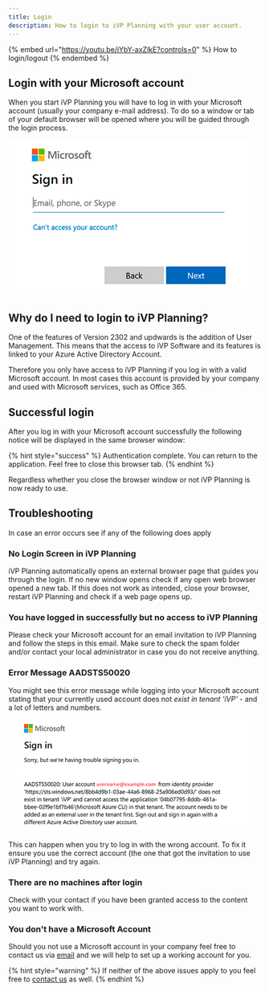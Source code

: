 ```yaml
---
title: Login
description: How to login to iVP Planning with your user account.
---
```


{% embed url="https://youtu.be/iYbY-axZlkE?controls=0" %}
How to login/logout
{% endembed %}

## Login with your Microsoft account

When you start iVP Planning you will have to log in with your Microsoft account (usually your company e-mail address). To do so a window or tab of your default browser will be opened where you will be guided through the login process.

![Login to your Microsoft account](/.gitbook/assets/planning_login.png)

## Why do I need to login to iVP Planning?

One of the features of Version 2302 and updwards is the addition of User Management. This means that the access to iVP Software and its features is linked to your Azure Active Directory Account.  

Therefore you only have access to iVP Planning if you log in with a valid Microsoft account. In most cases this account is provided by your company and used with Microsoft services, such as Office 365. 

## Successful login

After you log in with your Microsoft account successfully the following notice will be displayed in the same browser window:

{% hint style="success" %}
Authentication complete. You can return to the application. Feel free to close this browser tab.
{% endhint %}

Regardless whether you close the browser window or not iVP Planning is now ready to use.

## Troubleshooting

In case an error occurs see if any of the following does apply

### No Login Screen in iVP Planning

iVP Planning automatically opens an external browser page that guides you through the login. If no new window opens check if any open web browser opened a new tab. If this does not work as intended, close your browser, restart iVP Planning and check if a web page opens up. 

### You have logged in successfully but no access to iVP Planning

Please check your Microsoft account for an email invitation to iVP Planning and follow the steps in this email. Make sure to check the spam folder and/or contact your local administrator in case you do not receive anything.

### Error Message AADSTS50020

You might see this error message while logging into your Microsoft account stating that your currently used account does not _exist in tenant 'iVP'_ - and a lot of letters and numbers.

![Error Message AADSTS50020](/.gitbook/assets/planning_login_error.png)    

This can happen when you try to log in with the wrong account. To fix it ensure you use the correct account (the one that got the invitation to use iVP Planning) and try again.

### There are no machines after login

Check with your contact if you have been granted access to the content you want to work with.

### You don't have a Microsoft Account

Should you not use a Microsoft account in your company feel free to contact us via [email](mailto:support@i-vp.dev) and we will help to set up a working account for you.

{% hint style="warning" %}
If neither of the above issues apply to you feel free to [contact us](mailto:support@i-vp.dev) as well.
{% endhint %}